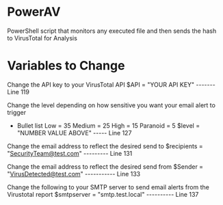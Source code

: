 # PowerAV
PowerShell script that monitors any executed file and then sends the hash to VirusTotal for Analysis


# Variables to Change
Change the API key to your VirusTotal API
$API = "YOUR API KEY" ------- Line 119


Change the level depending on how sensitive you want your email alert to trigger
* Bullet list
Low = 35
Medium = 25
High = 15
Paranoid = 5
$level = "NUMBER VALUE ABOVE" ----- Line 127

Change the email address to reflect the desired send to
$recipients = "SecurityTeam@test.com" --------- Line 131

Change the email address to reflect the desired send from
$Sender = "VirusDetected@test.com" ----------- Line 133

Change the following to your SMTP server to send email alerts from the Virustotal report
$smtpserver = "smtp.test.local" ---------- Line 137
